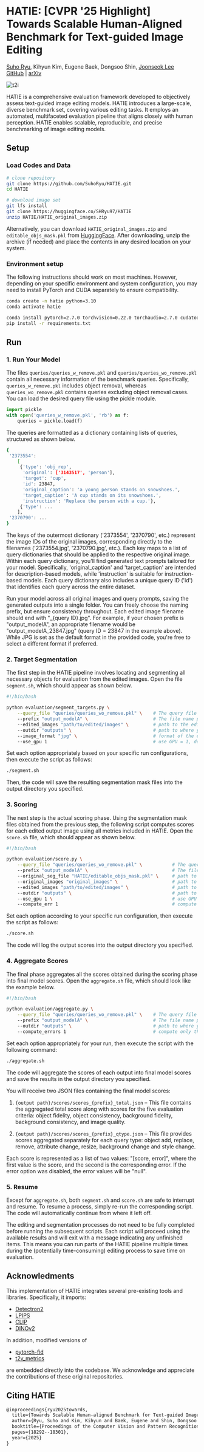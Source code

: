 # HATIE: [CVPR '25 Highlight] Towards Scalable Human-Aligned Benchmark for Text-guided Image Editing

[Suho Ryu](https://scholar.google.com/citations?user=fQCeEH0AAAAJ&hl)\,
Kihyun Kim\,
Eugene Baek\,
Dongsoo Shin\,
[Joonseok Lee](https://viplab.snu.ac.kr/)\
[GitHub](https://github.com/SuhoRyu/HATIE) | [arXiv](https://arxiv.org/abs/2505.00502)

![t2i](images/main.png)

HATIE is a comprehensive evaluation framework developed to objectively assess text-guided image editing models. HATIE introduces a large-scale, diverse benchmark set, covering various editing tasks. It employs an automated, multifaceted evaluation pipeline that aligns closely with human perception. HATIE enables scalable, reproducible, and precise benchmarking of image editing models.
 
## Setup
### Load Codes and Data 
```bash
# clone repository
git clone https://github.com/SuhoRyu/HATIE.git
cd HATIE
```
```bash
# download image set
git lfs install
git clone https://huggingface.co/SHRyu97/HATIE
unzip HATIE/HATIE_original_images.zip
```
Alternatively, you can download `HATIE_original_images.zip` and `editable_objs_mask.pkl` from [HuggingFace](https://huggingface.co/SHRyu97/HATIE). After downloading, unzip the archive (if needed) and place the contents in any desired location on your system.

### Environment setup
The following instructions should work on most machines. However, depending on your specific environment and system configuration, you may need to install PyTorch and CUDA separately to ensure compatibility.

```bash
conda create -n hatie python=3.10
conda activate hatie

conda install pytorch=2.7.0 torchvision=0.22.0 torchaudio=2.7.0 cudatoolkit=11.8 -c pytorch -c conda-forge
pip install -r requirements.txt
```

## Run
### 1. Run Your Model
The files `queries/queries_w_remove.pkl` and `queries/queries_wo_remove.pkl` contain all necessary information of the benchmark queries. Specifically, `queries_w_remove.pkl` includes object removal, whereas `queries_wo_remove.pkl` contains queries excluding object removal cases. You can load the desired query file using the pickle module.

```python
import pickle
with open('queries_w_remove.pkl', 'rb') as f:
    queries = pickle.load(f)
```

The queries are formatted as a dictionary containing lists of queries, structured as shown below.

```bash
{
 '2373554':
    [
     {'type': 'obj_rep',
      'original': ['3143517', 'person'],
      'target': 'cup',
      'id': 23847,
      'original_caption': 'a young person stands on snowshoes.',
      'target_caption': 'A cup stands on its snowshoes.',
      'instruction': 'Replace the person with a cup.'},
     {'type': ...
    ],
 '2370790': ...
}
```

The keys of the outermost dictionary ('2373554', '2370790', etc.) represent the image IDs of the original images, corresponding directly to the filenames ('2373554.jpg', '2370790.jpg', etc.). Each key maps to a list of query dictionaries that should be applied to the respective original image. Within each query dictionary, you'll find generated text prompts tailored for your model. Specifically, 'original_caption' and 'target_caption' are intended for description-based models, while 'instruction' is suitable for instruction-based models. Each query dictionary also includes a unique query ID ('id') that identifies each query across the entire dataset. 

Run your model across all original images and query prompts, saving the generated outputs into a single folder. You can freely choose the naming prefix, but ensure consistency throughout. Each edited image filename should end with "_{query ID}.jpg". For example, if your chosen prefix is "output_modelA", an appropriate filename would be "output_modelA_23847.jpg" (query ID = 23847 in the example above). While JPG is set as the default format in the provided code, you're free to select a different format if preferred.

### 2. Target Segmentation
The first step in the HATIE pipeline involves locating and segmenting all necessary objects for evaluation from the edited images. Open the file `segment.sh`, which should appear as shown below.

```bash
#!/bin/bash

python evaluation/segment_targets.py \
    --query_file "queries/queries_wo_remove.pkl" \    # The query file you used for editing
    --prefix "output_modelA" \                        # The file name prefix of edited images
    --edited_images "path/to/edited/images" \         # path to the edited images
    --outdir "outputs" \                              # path to where you desire to save the benchmark results
    --image_format "jpg" \                            # format of the edited images
    --use_gpu 1                                       # use GPU = 1, don't use GPU = 0
```

Set each option appropriately based on your specific run configurations, then execute the script as follows:

```bash
./segment.sh
```

Then, the code will save the resulting segmentation mask files into the output directory you specified.

### 3. Scoring
The next step is the actual scoring phase. Using the segmentation mask files obtained from the previous step, the following script computes scores for each edited output image using all metrics included in HATIE. Open the `score.sh` file, which should appear as shown below.

```bash
#!/bin/bash

python evaluation/score.py \
    --query_file "queries/queries_wo_remove.pkl" \           # The query file you used for editing
    --prefix "output_modelA" \                               # The file name prefix of edited images
    --original_seg_file "HATIE/editable_objs_mask.pkl" \     # path to the original images' object segmentation mask file 
    --original_images "original_images" \                    # path to original images
    --edited_images "path/to/edited/images" \                # path to edited images
    --outdir "outputs" \                                     # path to where you desire to save the benchmark results
    --use_gpu 1 \                                            # use GPU = 1, don't use GPU = 0
    --compute_err 1                                          # compute only the benchmark scores = 0, compute scores with error = 1
```

Set each option according to your specific run configuration, then execute the script as follows:

```bash
./score.sh
```

The code will log the output scores into the output directory you specified.

### 4. Aggregate Scores
The final phase aggregates all the scores obtained during the scoring phase into final model scores. Open the `aggregate.sh` file, which should look like the example below.

```bash
#!/bin/bash

python evaluation/aggregate.py \
    --query_file "queries/queries_wo_remove.pkl" \    # The query file you used for editing
    --prefix "output_modelA" \                        # The file name prefix of edited images
    --outdir "outputs" \                              # path to where you desire to save the benchmark results
    --compute_errors 1                                # compute only the benchmark scores = 0, compute scores with error = 1
```

Set each option appropriately for your run, then execute the script with the following command:

```bash
./aggregate.sh
```

The code will aggregate the scores of each output into final model scores and save the results in the output directory you specified.

You will receive two JSON files containing the final model scores:

1. `{output path}/scores/scores_{prefix}_total.json`
   – This file contains the aggregated total score along with scores for the five evaluation criteria:
   object fidelity, object consistency, background fidelity, background consistency, and image quality.

2. `{output path}/scores/scores_{prefix}_qtype.json`
   – This file provides scores aggregated separately for each query type:
   object add, replace, remove, attribute change, resize, background change and style change.

Each score is represented as a list of two values: "[score, error]", where the first value is the score, and the second is the corresponding error. If the error option was disabled, the error values will be "null".

### 5. Resume
Except for `aggregate.sh`, both `segment.sh` and `score.sh` are safe to interrupt and resume. To resume a process, simply re-run the corresponding script. The code will automatically continue from where it left off.

The editing and segmentation processes do not need to be fully completed before running the subsequent scripts. Each script will proceed using the available results and will exit with a message indicating any unfinished items. This means you can run parts of the HATIE pipeline multiple times during the (potentially time-consuming) editing process to save time on evaluation.

## Acknowledments
This implementation of HATIE integrates several pre-existing tools and libraries. Specifically, it imports:

* [Detectron2](https://github.com/facebookresearch/detectron2)
* [LPIPS](https://github.com/richzhang/PerceptualSimilarity)
* [CLIP](https://github.com/openai/CLIP)
* [DINOv2](https://github.com/facebookresearch/dinov2)

In addition, modified versions of 

* [pytorch-fid](https://github.com/mseitzer/pytorch-fid)
* [t2v\_metrics](https://github.com/linzhiqiu/t2v_metrics)

are embedded directly into the codebase. We acknowledge and appreciate the contributions of these original repositories.

 
## Citing HATIE
```latex
@inproceedings{ryu2025towards,
  title={Towards Scalable Human-aligned Benchmark for Text-guided Image Editing},
  author={Ryu, Suho and Kim, Kihyun and Baek, Eugene and Shin, Dongsoo and Lee, Joonseok},
  booktitle={Proceedings of the Computer Vision and Pattern Recognition Conference},
  pages={18292--18301},
  year={2025}
}
```

 
